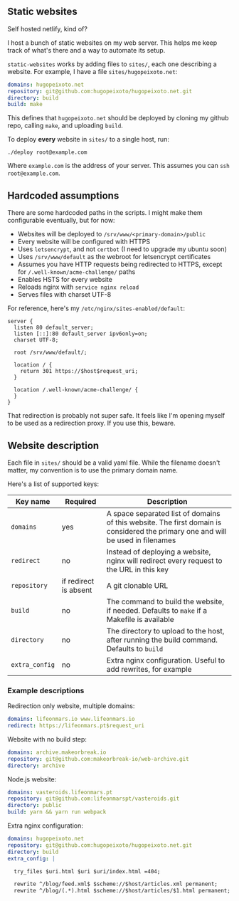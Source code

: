 ## Static websites

Self hosted netlify, kind of?

I host a bunch of static websites on my web server. This helps me keep track of
what's there and a way to automate its setup.

`static-websites` works by adding files to `sites/`, each one describing a website. For
example, I have a file `sites/hugopeixoto.net`:

```yaml
domains: hugopeixoto.net
repository: git@github.com:hugopeixoto/hugopeixoto.net.git
directory: build
build: make
```

This defines that `hugopeixoto.net` should be deployed by cloning my github
repo, calling `make`, and uploading `build`.

To deploy **every** website in `sites/` to a single host, run:

```
./deploy root@example.com
```

Where `example.com` is the address of your server. This assumes you can `ssh
root@example.com`.

## Hardcoded assumptions

There are some hardcoded paths in the scripts. I might make them configurable eventually, but for now:

- Websites will be deployed to `/srv/www/<primary-domain>/public`
- Every website will be configured with HTTPS
- Uses `letsencrypt`, and not `certbot` (I need to upgrade my ubuntu soon)
- Uses `/srv/www/default` as the webroot for letsencrypt certificates
- Assumes you have HTTP requests being redirected to HTTPS, except for `/.well-known/acme-challenge/` paths
- Enables HSTS for every website
- Reloads nginx with `service nginx reload`
- Serves files with charset UTF-8

For reference, here's my `/etc/nginx/sites-enabled/default`:

```nginx
server {
  listen 80 default_server;
  listen [::]:80 default_server ipv6only=on;
  charset UTF-8;

  root /srv/www/default/;

  location / {
    return 301 https://$host$request_uri;
  }

  location /.well-known/acme-challenge/ {
  }
}
```

That redirection is probably not super safe. It feels like I'm opening myself
to be used as a redirection proxy. If you use this, beware.

## Website description

Each file in `sites/` should be a valid yaml file. While the filename doesn't
matter, my convention is to use the primary domain name.

Here's a list of supported keys:

| Key name | Required | Description |
|---|---|---|
| `domains` | yes | A space separated list of domains of this website. The first domain is considered the primary one and will be used in filenames |
| `redirect` | no | Instead of deploying a website, nginx will redirect every request to the URL in this key |
| `repository` | if redirect is absent | A git clonable URL |
| `build` | no | The command to build the website, if needed. Defaults to `make` if a Makefile is available |
| `directory` | no | The directory to upload to the host, after running the build command. Defaults to `build` |
| `extra_config` | no | Extra nginx configuration. Useful to add rewrites, for example |

### Example descriptions

Redirection only website, multiple domains:

~~~~yaml
domains: lifeonmars.io www.lifeonmars.io
redirect: https://lifeonmars.pt$request_uri
~~~~

Website with no build step:

~~~~yaml
domains: archive.makeorbreak.io
repository: git@github.com:makeorbreak-io/web-archive.git
directory: archive
~~~~

Node.js website:

~~~~yaml
domains: vasteroids.lifeonmars.pt
repository: git@github.com:lifeonmarspt/vasteroids.git
directory: public
build: yarn && yarn run webpack
~~~~

Extra nginx configuration:

~~~~yaml
domains: hugopeixoto.net
repository: git@github.com:hugopeixoto/hugopeixoto.net.git
directory: build
extra_config: |

  try_files $uri.html $uri $uri/index.html =404;

  rewrite ^/blog/feed.xml$ $scheme://$host/articles.xml permanent;
  rewrite ^/blog/(.*).html $scheme://$host/articles/$1.html permanent;
~~~~
